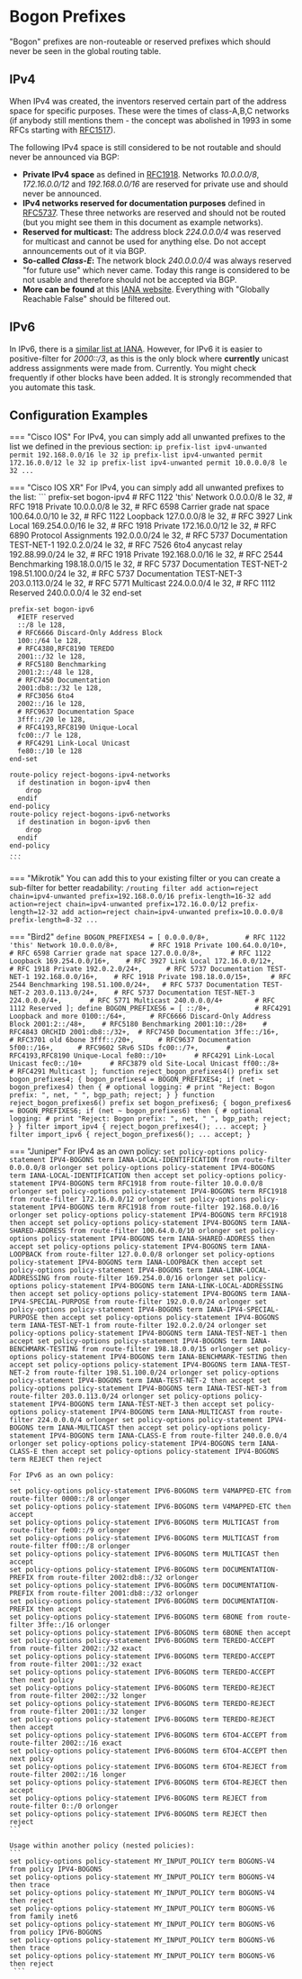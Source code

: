 # Bogon Prefixes

"Bogon" prefixes are non-routeable or reserved prefixes which should never be seen in the global routing table.

## IPv4

When IPv4 was created, the inventors reserved certain part of the address space for specific purposes. These were the times of class-A,B,C networks (if anybody still mentions them - the concept was abolished in 1993 in some RFCs starting with 
[RFC1517](https://www.rfc-editor.org/rfc/rfc1517)).

The following IPv4 space is still considered to be not routable and should never be announced via BGP:

- **Private IPv4 space** as defined in [RFC1918](https://www.rfc-editor.org/rfc/rfc1918). Networks *10.0.0.0/8*, *172.16.0.0/12* and *192.168.0.0/16* are reserved for private use and should never be announced.
- **IPv4 networks reserved for documentation purposes** defined in [RFC5737](https://www.rfc-editor.org/rfc/rfc5737). These three networks are reserved and should not be routed (but you might see them in this document as example networks).
- **Reserved for multicast:** The address block *224.0.0.0/4* was reserved for multicast and cannot be used for anything else. Do not accept announcements out of it via BGP.
- **So-called *Class-E*:** The network block *240.0.0.0/4* was always reserved "for future use" which never came. Today this range is considered to be not usable and therefore should not be accepted via BGP.
- **More can be found** at this [IANA website](https://www.iana.org/assignments/iana-ipv4-special-registry/iana-ipv4-special-registry.xhtml). Everything with "Globally Reachable False" should be filtered out.

## IPv6

In IPv6, there is a [similar list at IANA](http://www.iana.org/assignments/ipv6-address-space). However, for IPv6 it is easier to positive-filter for *2000::/3*, as this is the only block where **currently** unicast address assignments were made from. Currently. You might check frequently if other blocks have been added. It is strongly recommended that you automate this task.

## Configuration Examples

=== "Cisco IOS"
    For IPv4, you can simply add all unwanted prefixes to the list we defined in the previous section:
    ```
    ip prefix-list ipv4-unwanted permit 192.168.0.0/16 le 32
    ip prefix-list ipv4-unwanted permit 172.16.0.0/12 le 32
    ip prefix-list ipv4-unwanted permit 10.0.0.0/8 le 32
    ...
    ```

=== "Cisco IOS XR"
    For IPv4, you can simply add all unwanted prefixes to the list:
    ```
    prefix-set bogon-ipv4
      # RFC 1122 'this' Network
      0.0.0.0/8 le 32,
      # RFC 1918 Private
      10.0.0.0/8 le 32,
      # RFC 6598 Carrier grade nat space
      100.64.0.0/10 le 32,
      # RFC 1122 Loopback
      127.0.0.0/8 le 32,
      # RFC 3927 Link Local
      169.254.0.0/16 le 32,
      # RFC 1918 Private
      172.16.0.0/12 le 32,
      # RFC 6890 Protocol Assignments
      192.0.0.0/24 le 32,
      # RFC 5737 Documentation TEST-NET-1
      192.0.2.0/24 le 32,
      # RFC 7526 6to4 anycast relay
      192.88.99.0/24 le 32,
      # RFC 1918 Private
      192.168.0.0/16 le 32,
      # RFC 2544 Benchmarking
      198.18.0.0/15 le 32,
      # RFC 5737 Documentation TEST-NET-2
      198.51.100.0/24 le 32,
      # RFC 5737 Documentation TEST-NET-3
      203.0.113.0/24 le 32,
      # RFC 5771 Multicast
      224.0.0.0/4 le 32,
      # RFC 1112 Reserved
      240.0.0.0/4 le 32
    end-set
    
    prefix-set bogon-ipv6
      #IETF reserved
      ::/8 le 128,
      # RFC6666 Discard-Only Address Block
      100::/64 le 128,
      # RFC4380,RFC8190 TEREDO
      2001::/32 le 128,
      # RFC5180 Benchmarking
      2001:2::/48 le 128,
      # RFC7450 Documentation
      2001:db8::/32 le 128,
      # RFC3056 6to4
      2002::/16 le 128,
      # RFC9637 Documentation Space
      3fff::/20 le 128,
      # RFC4193,RFC8190 Unique-Local
      fc00::/7 le 128,
      # RFC4291 Link-Local Unicast
      fe80::/10 le 128
    end-set

    route-policy reject-bogons-ipv4-networks
      if destination in bogon-ipv4 then
        drop
      endif
    end-policy
    route-policy reject-bogons-ipv6-networks
      if destination in bogon-ipv6 then
        drop
      endif
    end-policy
    ...
    ```

=== "Mikrotik"
    You can add this to your existing filter or you can create a sub-filter for better readability:
    ```
    /routing filter
    add action=reject chain=ipv4-unwanted prefix=192.168.0.0/16 prefix-length=16-32
    add action=reject chain=ipv4-unwanted prefix=172.16.0.0/12 prefix-length=12-32
    add action=reject chain=ipv4-unwanted prefix=10.0.0.0/8 prefix-length=8-32
    ...
    ```

=== "Bird2"
    ```
    define BOGON_PREFIXES4 = [
      0.0.0.0/8+,         # RFC 1122 'this' Network
      10.0.0.0/8+,        # RFC 1918 Private
      100.64.0.0/10+,     # RFC 6598 Carrier grade nat space
      127.0.0.0/8+,       # RFC 1122 Loopback
      169.254.0.0/16+,    # RFC 3927 Link Local
      172.16.0.0/12+,     # RFC 1918 Private
      192.0.2.0/24+,      # RFC 5737 Documentation TEST-NET-1
      192.168.0.0/16+,    # RFC 1918 Private
      198.18.0.0/15+,     # RFC 2544 Benchmarking
      198.51.100.0/24+,   # RFC 5737 Documentation TEST-NET-2
      203.0.113.0/24+,    # RFC 5737 Documentation TEST-NET-3
      224.0.0.0/4+,       # RFC 5771 Multicast
      240.0.0.0/4+        # RFC 1112 Reserved
    ];
    define BOGON_PREFIXES6 = [
        ::/8+,           # RFC4291 Loopback and more
        0100::/64+,      # RFC6666 Discard-Only Address Block
        2001:2::/48+,    # RFC5180 Benchmarking
        2001:10::/28+    # RFC4843 ORCHID
        2001:db8::/32+,  # RFC7450 Documentation
        3ffe::/16+,      # RFC3701 old 6bone
        3fff::/20+,      # RFC9637 Documentation
        5f00::/16+,      # RFC9602 SRv6 SIDs
        fc00::/7+,       # RFC4193,RFC8190 Unique-Local
        fe80::/10+       # RFC4291 Link-Local Unicast
        fec0::/10+       # RFC3879 old Site-Local Unicast
        ff00::/8+        # RFC4291 Multicast
    ];
    function reject_bogon_prefixes4()
    prefix set bogon_prefixes4;
    {
      bogon_prefixes4 = BOGON_PREFIXES4;
      if (net ~ bogon_prefixes4) then {
        # optional logging:
        # print "Reject: Bogon prefix: ", net, " ", bgp_path;
        reject;
      }
    }
    function reject_bogon_prefixes6()
    prefix set bogon_prefixes6;
    {
      bogon_prefixes6 = BOGON_PREFIXES6;
      if (net ~ bogon_prefixes6) then {
        # optional logging:
        # print "Reject: Bogon prefix: ", net, " ", bgp_path;
        reject;
      }
    }
    filter import_ipv4 {
      reject_bogon_prefixes4();
      ...
      accept;
    }
    filter import_ipv6 {
      reject_bogon_prefixes6();
      ...
      accept;
    }
    ```
    
=== "Juniper"
    For IPv4 as an own policy:
    ```
    set policy-options policy-statement IPV4-BOGONS term IANA-LOCAL-IDENTIFICATION from route-filter 0.0.0.0/8 orlonger
    set policy-options policy-statement IPV4-BOGONS term IANA-LOCAL-IDENTIFICATION then accept
    set policy-options policy-statement IPV4-BOGONS term RFC1918 from route-filter 10.0.0.0/8 orlonger
    set policy-options policy-statement IPV4-BOGONS term RFC1918 from route-filter 172.16.0.0/12 orlonger
    set policy-options policy-statement IPV4-BOGONS term RFC1918 from route-filter 192.168.0.0/16 orlonger
    set policy-options policy-statement IPV4-BOGONS term RFC1918 then accept
    set policy-options policy-statement IPV4-BOGONS term IANA-SHARED-ADDRESS from route-filter 100.64.0.0/10 orlonger
    set policy-options policy-statement IPV4-BOGONS term IANA-SHARED-ADDRESS then accept
    set policy-options policy-statement IPV4-BOGONS term IANA-LOOPBACK from route-filter 127.0.0.0/8 orlonger
    set policy-options policy-statement IPV4-BOGONS term IANA-LOOPBACK then accept
    set policy-options policy-statement IPV4-BOGONS term IANA-LINK-LOCAL-ADDRESSING from route-filter 169.254.0.0/16 orlonger
    set policy-options policy-statement IPV4-BOGONS term IANA-LINK-LOCAL-ADDRESSING then accept
    set policy-options policy-statement IPV4-BOGONS term IANA-IPV4-SPECIAL-PURPOSE from route-filter 192.0.0.0/24 orlonger
    set policy-options policy-statement IPV4-BOGONS term IANA-IPV4-SPECIAL-PURPOSE then accept
    set policy-options policy-statement IPV4-BOGONS term IANA-TEST-NET-1 from route-filter 192.0.2.0/24 orlonger
    set policy-options policy-statement IPV4-BOGONS term IANA-TEST-NET-1 then accept
    set policy-options policy-statement IPV4-BOGONS term IANA-BENCHMARK-TESTING from route-filter 198.18.0.0/15 orlonger
    set policy-options policy-statement IPV4-BOGONS term IANA-BENCHMARK-TESTING then accept
    set policy-options policy-statement IPV4-BOGONS term IANA-TEST-NET-2 from route-filter 198.51.100.0/24 orlonger
    set policy-options policy-statement IPV4-BOGONS term IANA-TEST-NET-2 then accept
    set policy-options policy-statement IPV4-BOGONS term IANA-TEST-NET-3 from route-filter 203.0.113.0/24 orlonger
    set policy-options policy-statement IPV4-BOGONS term IANA-TEST-NET-3 then accept
    set policy-options policy-statement IPV4-BOGONS term IANA-MULTICAST from route-filter 224.0.0.0/4 orlonger
    set policy-options policy-statement IPV4-BOGONS term IANA-MULTICAST then accept
    set policy-options policy-statement IPV4-BOGONS term IANA-CLASS-E from route-filter 240.0.0.0/4 orlonger
    set policy-options policy-statement IPV4-BOGONS term IANA-CLASS-E then accept
    set policy-options policy-statement IPV4-BOGONS term REJECT then reject
    ```

    For IPv6 as an own policy:
    ```
    set policy-options policy-statement IPV6-BOGONS term V4MAPPED-ETC from route-filter 0000::/8 orlonger
    set policy-options policy-statement IPV6-BOGONS term V4MAPPED-ETC then accept
    set policy-options policy-statement IPV6-BOGONS term MULTICAST from route-filter fe00::/9 orlonger
    set policy-options policy-statement IPV6-BOGONS term MULTICAST from route-filter ff00::/8 orlonger
    set policy-options policy-statement IPV6-BOGONS term MULTICAST then accept
    set policy-options policy-statement IPV6-BOGONS term DOCUMENTATION-PREFIX from route-filter 2002:db8::/32 orlonger
    set policy-options policy-statement IPV6-BOGONS term DOCUMENTATION-PREFIX from route-filter 2001:db8::/32 orlonger
    set policy-options policy-statement IPV6-BOGONS term DOCUMENTATION-PREFIX then accept
    set policy-options policy-statement IPV6-BOGONS term 6BONE from route-filter 3ffe::/16 orlonger
    set policy-options policy-statement IPV6-BOGONS term 6BONE then accept
    set policy-options policy-statement IPV6-BOGONS term TEREDO-ACCEPT from route-filter 2002::/32 exact
    set policy-options policy-statement IPV6-BOGONS term TEREDO-ACCEPT from route-filter 2001::/32 exact
    set policy-options policy-statement IPV6-BOGONS term TEREDO-ACCEPT then next policy
    set policy-options policy-statement IPV6-BOGONS term TEREDO-REJECT from route-filter 2002::/32 longer
    set policy-options policy-statement IPV6-BOGONS term TEREDO-REJECT from route-filter 2001::/32 longer
    set policy-options policy-statement IPV6-BOGONS term TEREDO-REJECT then accept
    set policy-options policy-statement IPV6-BOGONS term 6TO4-ACCEPT from route-filter 2002::/16 exact
    set policy-options policy-statement IPV6-BOGONS term 6TO4-ACCEPT then next policy
    set policy-options policy-statement IPV6-BOGONS term 6TO4-REJECT from route-filter 2002::/16 longer
    set policy-options policy-statement IPV6-BOGONS term 6TO4-REJECT then accept
    set policy-options policy-statement IPV6-BOGONS term REJECT from route-filter 0::/0 orlonger
    set policy-options policy-statement IPV6-BOGONS term REJECT then reject
    ```

    Usage within another policy (nested policies):
    ```
    set policy-options policy-statement MY_INPUT_POLICY term BOGONS-V4 from policy IPV4-BOGONS
    set policy-options policy-statement MY_INPUT_POLICY term BOGONS-V4 then trace
    set policy-options policy-statement MY_INPUT_POLICY term BOGONS-V4 then reject
    set policy-options policy-statement MY_INPUT_POLICY term BOGONS-V6 from family inet6
    set policy-options policy-statement MY_INPUT_POLICY term BOGONS-V6 from policy IPV6-BOGONS
    set policy-options policy-statement MY_INPUT_POLICY term BOGONS-V6 then trace
    set policy-options policy-statement MY_INPUT_POLICY term BOGONS-V6 then reject
     ```
    
